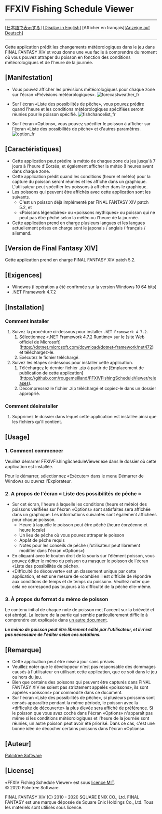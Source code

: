 ﻿# FFXIV Fishing Schedule Viewer

---

[[日本語で表示する](README.md#ffxiv-fishing-schedule-viewer)] [[Display in English](README_en.md#ffxiv-fishing-schedule-viewer)] [Afficher en français][[Anzeige auf Deutsch](README_de.md#ffxiv-fishing-schedule-viewer)]

---

Cette application prédit les changements météorologiques dans le jeu dans FINAL FANTASY XIV et vous donne une vue facile à comprendre du moment où vous pouvez attraper du poisson en fonction des conditions météorologiques et de l'heure de la journée.

## [Manifestation]

- Vous pouvez afficher les prévisions météorologiques pour chaque zone sur l'écran «Prévisions météorologiques».
![forecastweather_fr](https://user-images.githubusercontent.com/28302784/88461529-3c204c80-cedf-11ea-86c8-7f01023f34e5.png)

- Sur l'écran «Liste des possibilités de pêche», vous pouvez prédire quand l'heure et les conditions météorologiques spécifiées seront réunies pour le poisson spécifié.
![fishchancelist_fr](https://user-images.githubusercontent.com/28302784/88461532-3d517980-cedf-11ea-8b01-6aedc8a252e3.png)

- Sur l'écran «Options», vous pouvez spécifier le poisson à afficher sur l'écran «Liste des possibilités de pêche» et d'autres paramètres.
![option_fr](https://user-images.githubusercontent.com/28302784/88461531-3d517980-cedf-11ea-9b9a-10cf14808c0d.png)

## [Caractéristiques]

- Cette application peut prédire la météo de chaque zone du jeu jusqu'à 7 jours à l'heure d'Éorzéa, et également afficher la météo 8 heures avant dans chaque zone.
- Cette application prédit quand les conditions (heure et météo) pour la capture du poisson seront réunies et les affiche dans un graphique. L'utilisateur peut spécifier les poissons à afficher dans le graphique.
- Les poissons qui peuvent être affichés avec cette application sont les suivants.
   - C'est un poisson déjà implémenté par FINAL FANTASY XIV patch 5.2, et
   - «Poissons légendaires» ou «poissons mythiques» ou poisson qui ne peut pas être pêché selon la météo ou l'heure de la journée.
- Cette application prend en charge plusieurs langues et les langues actuellement prises en charge sont le japonais / anglais / français / allemand.

## [Version de Final Fantasy XIV]

Cette application prend en charge FINAL FANTASY XIV patch 5.2.

## [Exigences]

* Windwos (l'opération a été confirmée sur la version Windows 10 64 bits)
* .NET Framework 4.7.2

## [Installation]

### Comment installer

1. Suivez la procédure ci-dessous pour installer `.NET Framework 4.7.2`.
    1. Sélectionnez «.NET Framework 4.7.2 Runtime» sur le [site Web officiel de Microsoft] (https://dotnet.microsoft.com/download/dotnet-framework/net472) et téléchargez-le.
    2. Exécutez le fichier téléchargé.
2. Suivez les étapes ci-dessous pour installer cette application.
    1. Téléchargez le dernier fichier .zip à partir de [Emplacement de publication de cette application] (https://github.com/rougemeilland/FFXIVFishingScheduleViewer/releases).
    2. Décompressez le fichier .zip téléchargé et copiez-le dans un dossier approprié.

### Comment désinstaller

1. Supprimez le dossier dans lequel cette application est installée ainsi que les fichiers qu'il contient.

## [Usage]

### 1. Comment commencer

Veuillez démarrer FFXIVFishingScheduleViewer.exe dans le dossier où cette application est installée.

Pour le démarrer, sélectionnez «Exécuter» dans le menu Démarrer de Windows ou ouvrez l'Explorateur.

### 2. A propos de l'écran « Liste des possibilités de pêche »

- Sur cet écran, l'heure à laquelle les conditions (heure et météo) des poissons vérifiées sur l'écran «Options» sont satisfaites sera affichée dans un graphique.
Les informations suivantes sont également affichées pour chaque poisson.
  - Heure à laquelle le poisson peut être pêché (heure éorzéenne et heure locale)
  - Un lieu de pêche où vous pouvez attraper le poisson
  - Appât de pêche requis
  - Notes pour les conseils de pêche (l'utilisateur peut librement modifier dans l'écran «Options»)
- En cliquant avec le bouton droit de la souris sur l'élément poisson, vous pouvez éditer le mémo du poisson ou masquer le poisson de l'écran «Liste des possibilités de pêche».
- «Difficulté de découverte» est un classement unique par cette application, et est une mesure de 
«combien il est difficile de répondre aux conditions de temps et de temps du poisson».
Veuillez noter que cela ne correspond pas toujours à la difficulté de la pêche elle-même.

### 3. À propos du format du mémo de poisson
Le contenu initial de chaque note de poisson met l'accent sur la brièveté et est abrégé.
La lecture de la partie qui semble particulièrement difficile à comprendre est expliquée dans [un autre document](AboutFishMemo_fr.md#%C3%A0-propos-du-format-du-m%C3%A9mo-de-poisson).

***Le mémo de poisson peut être librement édité par l'utilisateur, et il n'est pas nécessaire de l'éditer selon ces notations.***

## [Remarque]

- Cette application peut être mise à jour sans préavis.
- Veuillez noter que le développeur n'est pas responsable des dommages causés à l'utilisateur en utilisant cette application, que ce soit dans le jeu ou hors du jeu.
- Bien que certains des poissons qui peuvent être capturés dans FINAL FANTASY XIV ne soient pas strictement appelés «poissons», ils sont appelés «poissons» par commodité dans ce document.
- Sur l'écran «Liste des possibilités de pêche», si plusieurs poissons sont censés apparaître pendant la même période, le poisson avec la «difficulté de découverte» la plus élevée sera affiché de préférence. Si le poisson que vous avez coché dans l'écran «Options» n'apparaît pas même si les conditions météorologiques et l'heure de la journée sont réunies, un autre poisson peut avoir été priorisé. Dans ce cas, c'est une bonne idée de décocher certains poissons dans l'écran «Options».

## [Auteur]

[Palmtree Software](https://github.com/rougemeilland)

## [License]

«FFXIV Fishing Schedule Viewer» est sous [licence MIT](https://raw.githubusercontent.com/rougemeilland/FFXIVFishingScheduleViewer/master/LICENSE).  
© 2020 Palmtree Software.  

FINAL FANTASY XIV (C) 2010 - 2020 SQUARE ENIX CO., Ltd. FINAL FANTASY est une marque déposée de Square Enix Holdings Co., Ltd. Tous les matériels sont utilisés sous licence.